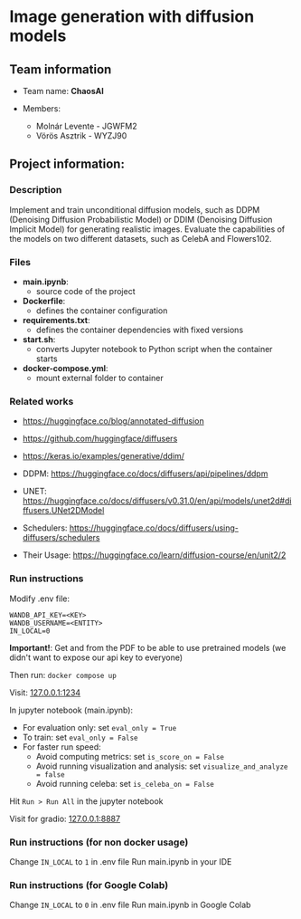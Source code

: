 # Image generation with diffusion models

## Team information

* Team name: **ChaosAI**

* Members:
  * Molnár Levente - JGWFM2
  * Vörös Asztrik - WYZJ90 

## Project information:

### Description

Implement and train unconditional diffusion models, such as DDPM (Denoising Diffusion Probabilistic Model) or DDIM (Denoising Diffusion Implicit Model) for generating realistic images. 
Evaluate the capabilities of the models on two different datasets, such as CelebA and Flowers102.

### Files

* **main.ipynb**: 
  * source code of the project
* **Dockerfile**: 
  * defines the container configuration
* **requirements.txt**: 
  * defines the container dependencies with fixed versions
* **start.sh**: 
  * converts Jupyter notebook to Python script when the container starts
* **docker-compose.yml**: 
  * mount external folder to container

### Related works

* https://huggingface.co/blog/annotated-diffusion
* https://github.com/huggingface/diffusers
* https://keras.io/examples/generative/ddim/

* DDPM: https://huggingface.co/docs/diffusers/api/pipelines/ddpm
* UNET: https://huggingface.co/docs/diffusers/v0.31.0/en/api/models/unet2d#diffusers.UNet2DModel
* Schedulers: https://huggingface.co/docs/diffusers/using-diffusers/schedulers
* Their Usage: https://huggingface.co/learn/diffusion-course/en/unit2/2


### Run instructions
Modify .env file:
```
WANDB_API_KEY=<KEY>
WANDB_USERNAME=<ENTITY>
IN_LOCAL=0
```
**Important!**: Get <KEY> and <ENTITY> from the PDF to be able to use pretrained models (we didn't want to expose our api key to everyone)

Then run: `docker compose up`

Visit: [127.0.0.1:1234](127.0.0.1:1234)

In jupyter notebook (main.ipynb):
* For evaluation only: set `eval_only = True`
* To train: set `eval_only = False`
* For faster run speed:
  * Avoid computing metrics: set `is_score_on = False`
  * Avoid running visualization and analysis: set `visualize_and_analyze = false`
  * Avoid running celeba: set `is_celeba_on = False`

Hit `Run > Run All` in the jupyter notebook

Visit for gradio: [127.0.0.1:8887](127.0.0.1:8887)

### Run instructions (for non docker usage)
Change `IN_LOCAL` to `1` in .env file
Run main.ipynb in your IDE

### Run instructions (for Google Colab)
Change `IN_LOCAL` to `0` in .env file
Run main.ipynb in Google Colab